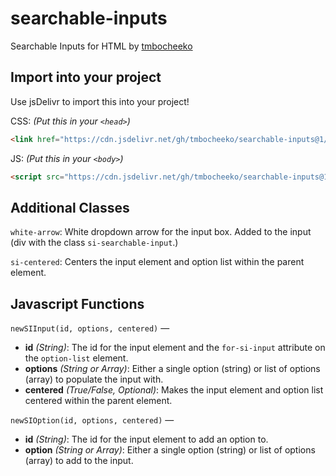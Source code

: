 # searchable-inputs
Searchable Inputs for HTML by [tmbocheeko]()

## Import into your project
Use jsDelivr to import this into your project!

CSS: _(Put this in your `<head>`)_

```html
<link href="https://cdn.jsdelivr.net/gh/tmbocheeko/searchable-inputs@1/styles.css" rel="stylesheet" type="text/css" />
```

JS: _(Put this in your `<body>`)_

```html
<script src="https://cdn.jsdelivr.net/gh/tmbocheeko/searchable-inputs@1/script.js" crossorigin="anonymous" defer></script>
```

## Additional Classes

`white-arrow`: White dropdown arrow for the input box. Added to the input (div with the class `si-searchable-input`.)

`si-centered`: Centers the input element and option list within the parent element.

## Javascript Functions

`newSIInput(id, options, centered)` —
- **id** *(String)*: The id for the input element and the `for-si-input` attribute on the `option-list` element.
- **options** *(String or Array)*: Either a single option (string) or list of options (array) to populate the input with.
- **centered** *(True/False, Optional)*: Makes the input element and option list centered within the parent element.

`newSIOption(id, options, centered)` —
- **id** *(String)*: The id for the input element to add an option to.
- **option** *(String or Array)*: Either a single option (string) or list of options (array) to add to the input.
